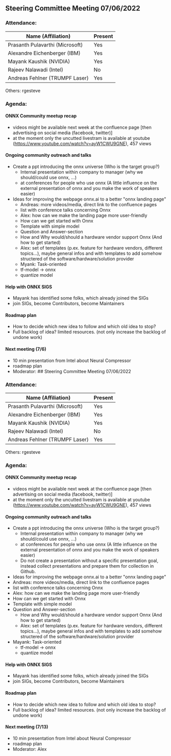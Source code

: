## Steering Committee Meeting 07/06/2022

### Attendance:

| Name (Affiliation)              | Present  |
| ------------------------------- | -------- |
| Prasanth Pulavarthi (Microsoft) | Yes   |
| Alexandre Eichenberger (IBM)    | Yes    |
| Mayank Kaushik (NVIDIA)         | Yes   |
| Rajeev Nalawadi (Intel)         | No   |
| Andreas Fehlner (TRUMPF Laser)  | Yes   |

Others: 
rgesteve

### Agenda:
  #### ONNX Community meetup recap
  - videos might be available next week at the confluence page [then advertising on social media (facebook, twitter)]
  - at the moment only the uncutted livestram is available at youtube (https://www.youtube.com/watch?v=ayW1CWU9GNE), 457 views

  #### Ongoing community outreach and talks
  - Create a ppt introducing the onnx universe (Who is the target group?)
    - Internal presentation within company to manager (why we should/could use onnx, ...)
    - at conferences for people who use onnx (A little influence on the external presentation of onnx and you make the work of speakers easier)
  - Ideas for improving the webpage onnx.ai to a better "onnx landing page"
    - Andreas: more videos/media, direct link to the confluence pages
    - list with conference talks concerning Onnx
    - Alex: how can we make the landing page more user-friendly
     - How can we get started with Onnx
     - Template with simple model
     - Question and Answer-section
      - How and Why would/should a hardware vendor support Onnx (And how to get started)
      - Alex: set of templates (p.ex. feature for hardware vendors, different topics...), maybe general infos and with templates to add somehow structered of the software/hardware/solution provider 
     - Myank: Task-oriented
      - tf-model -> onnx
      - quantize model


  
  #### Help with ONNX SIGS
  - Mayank has identified some folks, which already joined the SIGs
  - join SIGs, become Contributors, become Maintainers 

  #### Roadmap plan 
  - How to decide which new idea to follow and which old idea to stop?
  - Full backlog of idea? limited resources. (not only increase the backlog of undone work)
    
  #### Next meeting (7/6)
  - 10 min presentation from Intel about Neural Compressor
  - roadmap plan
  - Moderator: ## Steering Committee Meeting 07/06/2022

### Attendance:

| Name (Affiliation)              | Present  |
| ------------------------------- | -------- |
| Prasanth Pulavarthi (Microsoft) | Yes   |
| Alexandre Eichenberger (IBM)    | Yes    |
| Mayank Kaushik (NVIDIA)         | Yes   |
| Rajeev Nalawadi (Intel)         | No   |
| Andreas Fehlner (TRUMPF Laser)  | Yes   |

Others: 
rgesteve

### Agenda:
  #### ONNX Community meetup recap
  - videos might be available next week at the confluence page [then advertising on social media (facebook, twitter)]
  - at the moment only the uncutted livestram is available at youtube (https://www.youtube.com/watch?v=ayW1CWU9GNE), 457 views

  #### Ongoing community outreach and talks
  - Create a ppt introducing the onnx universe (Who is the target group?)
    - Internal presentation within company to manager (why we should/could use onnx, ...)
    - at conferences for people who use onnx (A little influence on the external presentation of onnx and you make the work of speakers easier)
    - Do not create a presentation without a specific presentation goal, instead collect presentations and prepare them for collection in Github.
  - Ideas for improving the webpage onnx.ai to a better "onnx landing page"
  - Andreas: more videos/media, direct link to the confluence pages
  - list with conference talks concerning Onnx
  - Alex: how can we make the landing page more user-friendly
   - How can we get started with Onnx
   - Template with simple model
   - Question and Answer-section
     - How and Why would/should a hardware vendor support Onnx (And how to get started)
     - Alex: set of templates (p.ex. feature for hardware vendors, different topics...), maybe general infos and with templates to add somehow structered of the software/hardware/solution provider 
   - Mayank: Task-oriented
     - tf-model -> onnx
     - quantize model


  
  #### Help with ONNX SIGS
  - Mayank has identified some folks, which already joined the SIGs
  - join SIGs, become Contributors, become Maintainers 

  #### Roadmap plan 
  - How to decide which new idea to follow and which old idea to stop?
  - Full backlog of idea? limited resources. (not only increase the backlog of undone work)
    
  #### Next meeting (7/13)
  - 10 min presentation from Intel about Neural Compressor
  - roadmap plan
  - Moderator: Alex


